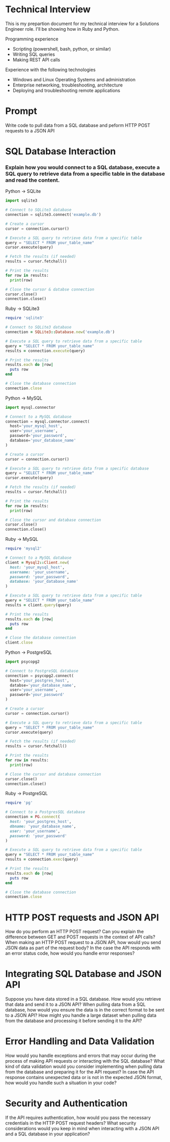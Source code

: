 # Technical Interview

This is my prepartion document for my technical interview for a Solutions Engineer role. I'll be showing how in Ruby and Python.

Programming experience

- Scripting (powershell, bash, python, or similar)
- Writing SQL queries
- Making REST API calls

Experience with the following technologies

- Windows and Linux Operating Systems and administration
- Enterprise networking, troubleshooting, architecture
- Deploying and troubleshooting remote applications

# Prompt

Write code to pull data from a SQL database and peform HTTP POST requests to a JSON API

# SQL Database Interaction

### Explain how you would connect to a SQL database, execute a SQL query to retrieve data from a specific table in the database and read the content.

Python -> SQLite

```python
import sqlite3

# Connect to SQLite3 database
connection = sqlite3.connect('example.db')

# Create a cursor
cursor = connection.cursor()

# Execute a SQL query to retrieve data from a specific table
query = "SELECT * FROM your_table_name"
cursor.execute(query)

# Fetch the results (if needed)
results = cursor.fetchall()

# Print the results
for row in results:
  print(row)

# Close the cursor & databse connection
cursor.close()
connection.close()
```

Ruby -> SQLite3

```ruby
require 'sqlite3'

# Connect to SQLite3 database
connection = SQLite3::Database.new('example.db')

# Execute a SQL query to retrieve data from a specific table
query = "SELECT * FROM your_table_name"
results = connection.execute(query)

# Print the results
results.each do |row|
  puts row
end

# Close the database connection
connection.close
```

Python -> MySQL

```python
import mysql.connector

# Connect to a MySQL database
connection = mysql.connector.connect(
  host='your_mysql_host',
  user='your_username',
  password='your_password',
  database='your_database_name'
)

# Create a cursor
cursor = connection.cursor()

# Execute a SQL query to retrieve data from a specific database
query = "SELECT * FROM your_table_name"
cursor.execute(query)

# Fetch the results (if needed)
results = cursor.fetchall()

# Print the results
for row in results:
  print(row)

# Close the cursor and database connection
cursor.close()
connection.close()
```

Ruby -> MySQL

```ruby
require 'mysql2'

# Connect to a MySQL database
client = Mysql2::Client.new(
  host: 'your_mysql_host',
  username: 'your_username',
  password: 'your_password',
  database: 'your_database_name'
)

# Execute a SQL query to retrieve data from a specific table
query = "SELECT * FROM your_table_name"
results = client.query(query)

# Print the results
results.each do |row|
  puts row
end

# Close the database connection
client.close
```

Python -> PostgreSQL

```python
import psycopg2

# Connect to PostgreSQL database
connection = psycopg2.connect(
  host='your_postgres_host',
  databse='your_database_name',
  user='your_username',
  password='your_password'
)

# Create a cursor
cursor = connection.cursor()

# Execute a SQL query to retrieve data from a specific table
query = "SELECT * FROM your_table_name"
cursor.execute(query)

# Fetch the results (if needed)
results = cursor.fetchall()

# Print the results
for row in results:
  print(row)

# Close the cursor and database connection
cursor.close()
connection.close()
```

Ruby -> PostgreSQL

```ruby
require 'pg'

# Connect to a PostgresSQL database
connection = PG.connect(
  host: 'your_postgres_host',
  dbname: 'your_database_name',
  user: 'your_username',
  password: 'your_password'
)

# Execute a SQL query to retrieve data from a specific table
query = "SELECT * FROM your_table_name"
results = connection.exec(query)

# Print the results
results.each do |row|
  puts row
end

# Close the database connection
connection.close
```

# HTTP POST requests and JSON API

How do you perform an HTTP POST request?
Can you explain the difference between GET and POST requests in the context of API calls?
When making an HTTP POST request to a JSON API, how would you send JSON data as part of the request body?
In the case the API responds with an error status code, how would you handle error responses?

# Integrating SQL Database and JSON API

Suppose you have data stored in a SQL database. How would you retrieve that data and send it to a JSON API?
When pulling data from a SQL database, how would you ensure the data is in the correct format to be sent to a JSON API?
How might you handle a large dataset when pulling data from the database and processing it before sending it to the API?

# Error Handling and Data Validation

How would you handle exceptions and errors that may occur during the process of making API requests or interacting with the SQL database?
What kind of data validation would you consider implementing when pulling data from the database and preparing it for the API request?
In case the API response contains unexpected data or is not in the expected JSON format, how would you handle such a situation in your code?

# Security and Authentication

If the API requires authentication, how would you pass the necessary credentials in the HTTP POST request headers?
What security considerations would you keep in mind when interacting with a JSON API and a SQL database in your application?
